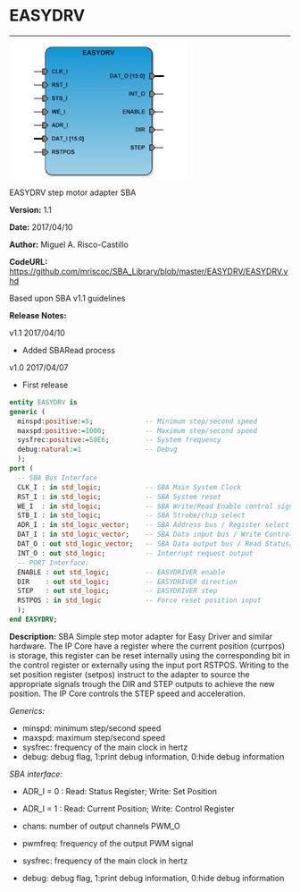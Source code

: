 # **EASYDRV**
- - - 
![](image.png)   

EASYDRV step motor adapter SBA

**Version:** 1.1  

**Date:** 2017/04/10

**Author:** Miguel A. Risco-Castillo  

**CodeURL:** https://github.com/mriscoc/SBA_Library/blob/master/EASYDRV/EASYDRV.vhd  

Based upon SBA v1.1 guidelines

**Release Notes:**

v1.1 2017/04/10
- Added SBARead process 

v1.0 2017/04/07
- First release
 

```vhdl
entity EASYDRV is
generic (
  minspd:positive:=5;             -- Minimum step/second speed
  maxspd:positive:=1000;          -- Maximum step/second speed
  sysfrec:positive:=50E6;         -- System frequency
  debug:natural:=1                -- Debug
  );
port (
  -- SBA Bus Interface
  CLK_I : in std_logic;           -- SBA Main System Clock
  RST_I : in std_logic;           -- SBA System reset
  WE_I  : in std_logic;           -- SBA Write/Read Enable control signal
  STB_I : in std_logic;           -- SBA Strobe/chip select
  ADR_I : in std_logic_vector;    -- SBA Address bus / Register select
  DAT_I : in std_logic_vector;    -- SBA Data input bus / Write Control/Position
  DAT_O : out std_logic_vector;   -- SBA Data output bus / Read Status/Position
  INT_O	: out std_logic;          -- Interrupt request output
  -- PORT Interface;
  ENABLE : out std_logic;         -- EASYDRIVER enable
  DIR    : out std_logic;         -- EASYDRIVER direction
  STEP   : out std_logic;         -- EASYDRIVER step
  RSTPOS : in std_logic           -- Force reset position input
  );
end EASYDRV; 
```

**Description:**
SBA Simple step motor adapter for Easy Driver and similar
hardware. The IP Core have a register where the current position (currpos) is
storage, this register can be reset internally using the corresponding bit
in the control register or externally using the input port RSTPOS.
Writing to the set position register (setpos) instruct to the adapter to
source the appropriate signals trough the DIR and STEP outputs to achieve the
new position. The IP Core controls the STEP speed and acceleration.

*Generics:*
- minspd: minimum step/second speed
- maxspd: maximum step/second speed
- sysfrec: frequency of the main clock in hertz
- debug: debug flag, 1:print debug information, 0:hide debug information

*SBA interface:*
- ADR_I = 0 : Read: Status Register; Write: Set Position
- ADR_I = 1 : Read: Current Position; Write: Control Register  


- chans: number of output channels PWM_O
- pwmfreq: frequency of the output PWM signal
- sysfrec: frequency of the main clock in hertz
- debug: debug flag, 1:print debug information, 0:hide debug information

